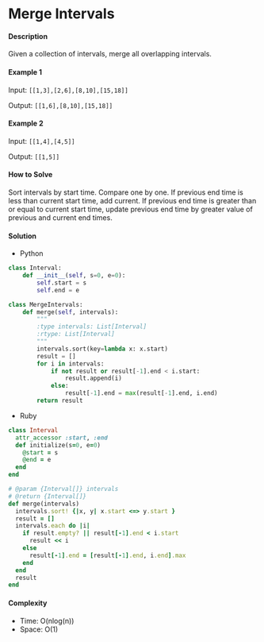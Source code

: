 # Merge Intervals

#### Description

Given a collection of intervals, merge all overlapping intervals.

#### Example 1
Input: `[[1,3],[2,6],[8,10],[15,18]]`

Output: `[[1,6],[8,10],[15,18]]`

#### Example 2
Input: `[[1,4],[4,5]]`

Output: `[[1,5]]`

#### How to Solve

Sort intervals by start time. Compare one by one. If previous end time is less than current start time, add current. If previous end time is greater than or equal to current start time, update previous end time by greater value of previous and current end times.

#### Solution
- Python

```python
class Interval:
    def __init__(self, s=0, e=0):
        self.start = s
        self.end = e

class MergeIntervals:
    def merge(self, intervals):
        """
        :type intervals: List[Interval]
        :rtype: List[Interval]
        """
        intervals.sort(key=lambda x: x.start)
        result = []
        for i in intervals:
            if not result or result[-1].end < i.start:
                result.append(i)
            else:
                result[-1].end = max(result[-1].end, i.end)
        return result
```

- Ruby

```ruby
class Interval
  attr_accessor :start, :end
  def initialize(s=0, e=0)
    @start = s
    @end = e
  end
end

# @param {Interval[]} intervals
# @return {Interval[]}
def merge(intervals)
  intervals.sort! {|x, y| x.start <=> y.start }
  result = []
  intervals.each do |i|
    if result.empty? || result[-1].end < i.start
      result << i
    else
      result[-1].end = [result[-1].end, i.end].max
    end
  end
  result
end
```

#### Complexity
- Time: O(nlog(n))
- Space: O(1)